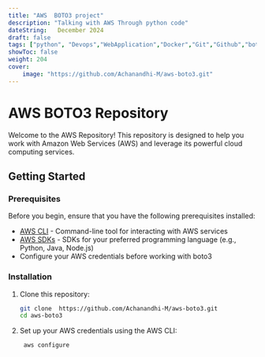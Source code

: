 ```yaml
---
title: "AWS  BOTO3 project"
description: "Talking with AWS Through python code"
dateString:   December 2024
draft: false
tags: ["python", "Devops","WebApplication","Docker","Git","Github","boto3","aws"]
showToc: false
weight: 204
cover:
    image: "https://github.com/Achanandhi-M/aws-boto3.git"
---
```






# AWS  BOTO3 Repository

Welcome to the AWS Repository! This repository is designed to help you work with Amazon Web Services (AWS) and leverage its powerful cloud computing services.

## Getting Started

### Prerequisites
Before you begin, ensure that you have the following prerequisites installed:
- [AWS CLI](https://aws.amazon.com/cli/) - Command-line tool for interacting with AWS services
- [AWS SDKs](https://aws.amazon.com/tools/) - SDKs for your preferred programming language (e.g., Python, Java, Node.js)
- Configure your AWS credentials before working with boto3

### Installation
1. Clone this repository:
   ```bash
   git clone  https://github.com/Achanandhi-M/aws-boto3.git
   cd aws-boto3

2. Set up your AWS credentials using the AWS CLI:
   ```
    aws configure